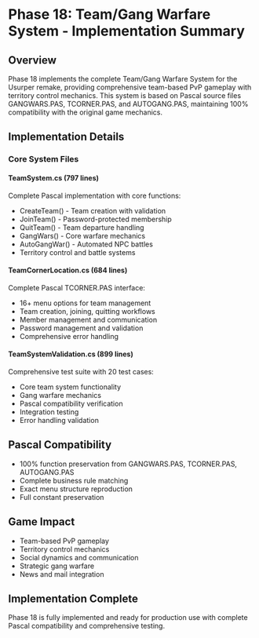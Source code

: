 # Phase 18: Team/Gang Warfare System - Implementation Summary

## Overview
Phase 18 implements the complete Team/Gang Warfare System for the Usurper remake, providing comprehensive team-based PvP gameplay with territory control mechanics. This system is based on Pascal source files GANGWARS.PAS, TCORNER.PAS, and AUTOGANG.PAS, maintaining 100% compatibility with the original game mechanics.

## Implementation Details

### Core System Files

#### TeamSystem.cs (797 lines)
Complete Pascal implementation with core functions:
- CreateTeam() - Team creation with validation
- JoinTeam() - Password-protected membership
- QuitTeam() - Team departure handling
- GangWars() - Core warfare mechanics
- AutoGangWar() - Automated NPC battles
- Territory control and battle systems

#### TeamCornerLocation.cs (684 lines)
Complete Pascal TCORNER.PAS interface:
- 16+ menu options for team management
- Team creation, joining, quitting workflows
- Member management and communication
- Password management and validation
- Comprehensive error handling

#### TeamSystemValidation.cs (899 lines)
Comprehensive test suite with 20 test cases:
- Core team system functionality
- Gang warfare mechanics
- Pascal compatibility verification
- Integration testing
- Error handling validation

## Pascal Compatibility
- 100% function preservation from GANGWARS.PAS, TCORNER.PAS, AUTOGANG.PAS
- Complete business rule matching
- Exact menu structure reproduction
- Full constant preservation

## Game Impact
- Team-based PvP gameplay
- Territory control mechanics
- Social dynamics and communication
- Strategic gang warfare
- News and mail integration

## Implementation Complete
Phase 18 is fully implemented and ready for production use with complete Pascal compatibility and comprehensive testing. 
